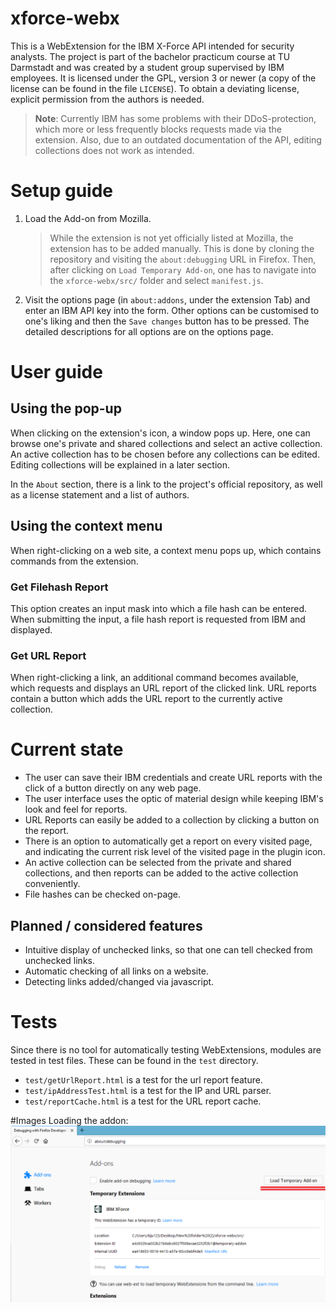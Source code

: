 # xforce-webx
This is a WebExtension for the IBM X-Force API intended for security analysts. The project is part of the bachelor practicum course at TU Darmstadt and was created by a student group supervised by IBM employees. It is licensed under the GPL, version 3 or newer (a copy of the license can be found in the file `LICENSE`). To obtain a deviating license, explicit permission from the authors is needed.

> **Note**: Currently IBM has some problems with their DDoS-protection, which more or less frequently blocks requests made via the extension. Also, due to an outdated documentation of the API, editing collections does not work as intended.

# Setup guide
1. Load the Add-on from Mozilla.

	> While the extension is not yet officially listed at Mozilla, the extension has to be added manually. This is done by cloning the repository and visiting the `about:debugging` URL in Firefox. Then, after clicking on `Load Temporary Add-on`, one has to navigate into the `xforce-webx/src/` folder and select `manifest.js`.


0. Visit the options page (in `about:addons`, under the extension Tab) and enter an IBM API key into the form. Other options can be customised to one's liking and then the `Save changes` button has to be pressed. The detailed descriptions for all options are on the options page.

# User guide
## Using the pop-up
When clicking on the extension's icon, a window pops up. Here, one can browse one's private and shared collections and select an active collection. An active collection has to be chosen before any collections can be edited. Editing collections will be explained in a later section.

In the `About` section, there is a link to the project's official repository, as well as a license statement and a list of authors.

## Using the context menu
When right-clicking on a web site, a context menu pops up, which contains commands from the extension.

### Get Filehash Report
This option creates an input mask into which a file hash can be entered. When submitting the input, a file hash report is requested from IBM and displayed.

### Get URL Report
When right-clicking a link, an additional command becomes available, which requests and displays an URL report of the clicked link. URL reports contain a button which adds the URL report to the currently active collection.

# Current state
* The user can save their IBM credentials and create URL reports with the click of a button directly on any web page.
* The user interface uses the optic of material design while keeping IBM's look and feel for reports.
* URL Reports can easily be added to a collection by clicking a button on the report.
* There is an option to automatically get a report on every visited page, and indicating the current risk level of the visited page in the plugin icon.
* An active collection can be selected from the private and shared collections, and then reports can be added to the active collection conveniently.
* File hashes can be checked on-page.

## Planned / considered features
* Intuitive display of unchecked links, so that one can tell checked from unchecked links.
* Automatic checking of all links on a website.
* Detecting links added/changed via javascript.

# Tests
Since there is no tool for automatically testing WebExtensions, modules are tested in test files. These can be found in the `test` directory.
* `test/getUrlReport.html` is a test for the url report feature.
* `test/ipAddressTest.html` is a test for the IP and URL parser.
* `test/reportCache.html` is a test for the URL report cache.

#Images
Loading the addon: 
![alt text](https://raw.githubusercontent.com/RmbRT/xforce-webx/master/Readme%20Pictures/aboutDebugging.png "about:debugging")


